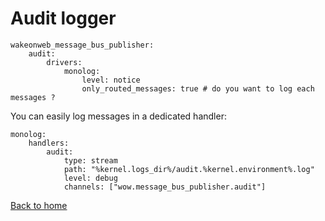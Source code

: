 # Audit logger

```
wakeonweb_message_bus_publisher:
    audit:
        drivers:
            monolog:
                level: notice
                only_routed_messages: true # do you want to log each messages ?
```

You can easily log messages in a dedicated handler:

```
monolog:
    handlers:
        audit:
            type: stream
            path: "%kernel.logs_dir%/audit.%kernel.environment%.log"
            level: debug
            channels: ["wow.message_bus_publisher.audit"]
```

[Back to home](../README.md)
